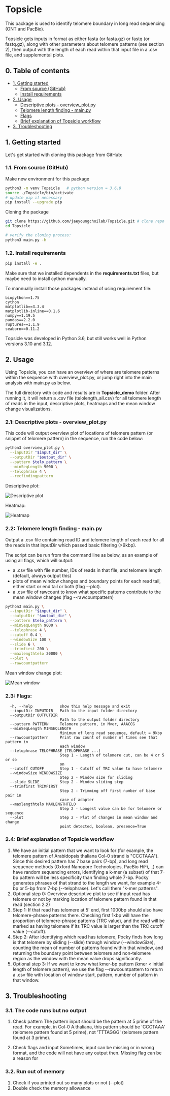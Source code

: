 # Topsicle

This package is used to identify telomere boundary in long read sequencing (ONT and PacBio). 

Topsicle gets inputs in format as either fasta (or fasta.gz) or fastq (or fastq.gz), along with other parameters about telomere patterns (see section 2), then output with the length of each read within that input file in a .csv file, and supplemental plots. 

## 0. Table of contents

* [1. Getting started](#1-getting-started)
  * [From source (GitHub)](#11-from-source-github)
  * [Install requirements](#12-install-requirements)
* [2. Usage](#2-usage)
  * [Descriptive plots - overview_plot.py](#21-descriptive-plots---overview_plotpy)
  * [Telomere length finding - main.py](#22-telomere-length-finding---mainpy)
  * [Flags](#23-flags)
  * [Brief explanation of Topsicle workflow](#24-brief-explanation-of-topsicle-workflow)
* [3. Troubleshooting](#3-troubleshooting)

## 1. Getting started

Let's get started with cloning this package from GitHub: 
### 1.1. From source (GitHub)

Make new environment for this package 
```bash
python3 -m venv Topsicle   # python version = 3.6.8
source ./Topsicle/bin/activate
# update pip if necessary 
pip install --upgrade pip

```

Cloning the package

```bash
git clone https://github.com/jaeyoungchoilab/Topsicle.git # clone repo
cd Topsicle

# verify the cloning process: 
python3 main.py -h
```

### 1.2. Install requirements 
``` bash
pip install -e .
```

Make sure that we installed dependents in the **requirements.txt** files, but maybe need to install cython manually.

To mannually install those packages instead of using requirement file:

``` 
biopython==1.75
cython
matplotlib==3.3.4
matplotlib-inline==0.1.6
numpy==1.19.5
pandas==2.2.0
ruptures==1.1.9
seaborn==0.11.2
```
Topsicle was developed in Python 3.6, but still works well in Python versions 3.10 and 3.12. 

## 2. Usage 

Using Topsicle, you can have an overview of where are telomere patterns within the sequence with overview_plot.py, or jump right into the main analysis with main.py as below.  

The full directory with code and results are in **Topsicle_demo** folder. After running it, it will return a .csv file (telolength_all.csv) for all telomere length of reads in the input, descriptive plots, heatmaps and the mean window change visualizations.

### 2.1: Descriptive plots - overview_plot.py
This code will output overview plot of locations of telomere pattern (or snippet of telomere pattern) in the sequence, run the code below:

```bash
python3 overview_plot.py \
  --inputDir "$input_dir" \
  --outputDir "$output_dir" \
  --pattern $telo_pattern \
  --minSeqLength 9000 \
  --telophrase 4 \
  --recfindingpattern
```

Descriptive plot: 

![Descriptive plot](Topsicle_demo/result_all/descriptive_plot_1.png)


Heatmap:

![Heatmap](Topsicle_demo/result_all/heatmap_1.png)


### 2.2: Telomere length finding - main.py
Output a .csv file containing read ID and telomere length of each read for all the reads in that inputDir which passed basic filtering (>9kbp).

The script can be run from the command line as below, as an example of using all flags, which will output:
- a .csv file with file number, IDs of reads in that file, and telomere length (default, always output this)
- plots of mean window changes and boundary points for each read tail, either start or end tail or both (flag --plot).
- a .csv file of rawcount to know what specific patterns contribute to the mean window changes (flag --rawcountpattern)

```bash
python3 main.py \
  --inputDir "$input_dir" \
  --outputDir "$output_dir" \
  --pattern $telo_pattern \
  --minSeqLength 9000 \
  --telophrase 4 \
  --cutoff 0.4 \
  --windowSize 100 \
  --slide 6 \
  --trimfirst 200 \
  --maxlengthtelo 20000 \
  --plot \
  --rawcountpattern
```

Mean window change plot:

![Mean window](Topsicle_demo/result_all/plot_4_1.png)


### 2.3: Flags: 

```
  -h, --help            show this help message and exit
  --inputDir INPUTDIR   Path to the input folder directory
  --outputDir OUTPUTDIR
                        Path to the output folder directory
  --pattern PATTERN     Telomere pattern, in Mver, AAACCG
  --minSeqLength MINSEQLENGTH
                        Minimum of long read sequence, default = 9kbp
  --rawcountpattern     Print raw count of number of times see that pattern in
                        each window
  --telophrase TELOPHRASE [TELOPHRASE ...]
                        Step 1 - Length of telomere cut, can be 4 or 5 or so
                        on
  --cutoff CUTOFF       Step 1 - Cutoff of TRC value to have telomere
  --windowSize WINDOWSIZE
                        Step 2 - Window size for sliding
  --slide SLIDE         Step 2 - Window sliding step
  --trimfirst TRIMFIRST
                        Step 2 - Trimming off first number of base pair in
                        case of adapter
  --maxlengthtelo MAXLENGTHTELO
                        Step 2 - Longest value can be for telomere or sequence
  --plot                Step 2 - Plot of changes in mean window and change
                        point detected, boolean, presence=True
```

### 2.4: Brief explanation of Topsicle workflow 
1. We have an initial pattern that we want to look for (for example, the telomere pattern of Arabidopsis thaliana Col-0 strand is "CCCTAAA"). Since this desired pattern has 7 base pairs (7-bp), and long read sequence methods (Oxford Nanopore Technologies, PacBio HiFi,...) can have random sequencing errors, identifying a k-mer (a subset) of that 7-bp pattern will be less specificity than finding whole 7-bp. Pocky generates phrases of that strand to the length we want, for example 4-bp or 5-bp from 7-bp (--telophrase). Let's call them "k-mer patterns". 
2. Optional step 0: Overview descriptive plot to see if input read has telomere or not by marking location of telomere pattern found in that read (section 2.2)
3. Step 1: If that read has telomere at 5' end, first 1000bp should also have telomere-phrase patterns there. Checking first 1kbp will have the proportion of telomere-phrase patterns (TRC value), and the read will be marked as having telomere if its TRC value is larger than the TRC cutoff value (--cutoff). 
4. Step 2: After identifying which read has telomere, Pocky finds how long is that telomere by sliding (--slide) through window (--windowSize), counting the mean of number of patterns found within that window, and returning the boundary point between telomere and non-telomere region as the window with the mean value drops significantly. 
5. Optional step 3: If we want to know what kmer-bp pattern (kmer < initial length of telomere pattern), we use the flag --rawcountpattern to return a .csv file with location of window start, pattern, number of pattern in that window. 

## 3. Troubleshooting

### 3.1. The code runs but no output
1. Check pattern
The pattern input should be the pattern at 5 prime of the read. For example, in Col-0 A.thaliana, this pattern should be 'CCCTAAA' (telomere pattern found at 5 prime), not 'TTTAGGG' (telomere pattern found at 3 prime). 

2. Check flags and input 
Sometimes, input can be missing or in wrong format, and the code will not have any output then. Missing flag can be a reason for 

### 3.2. Run out of memory 
1. Check if you printed out so many plots or not (--plot)
2. Double check the memory allowance 


